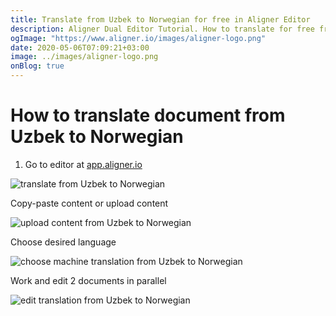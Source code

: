 ```yaml
---
title: Translate from Uzbek to Norwegian for free in Aligner Editor
description: Aligner Dual Editor Tutorial. How to translate for free from Uzbek to Norwegian. Aligner is multilingual document management platform. 
ogImage: "https://www.aligner.io/images/aligner-logo.png"
date: 2020-05-06T07:09:21+03:00
image: ../images/aligner-logo.png
onBlog: true
---
```


# How to translate document from Uzbek to Norwegian

1. Go to editor at [app.aligner.io](https://app.aligner.io "Aligner App web page")

![translate from Uzbek to Norwegian](../aligner-blank-editor.png "translate from Uzbek to Norwegian")

Copy-paste content or upload content

![upload content from Uzbek to Norwegian](../aligner-uploaded-document.png "upload content from Uzbek to Norwegian")

Choose desired language

![choose machine translation from Uzbek to Norwegian](../aligner-language-dropdown.png "choose machine translation from Uzbek to Norwegian")

Work and edit 2 documents in parallel

![edit translation from Uzbek to Norwegian](../aligner-double-sitded-editor.png "edit translation from Uzbek to Norwegian")

